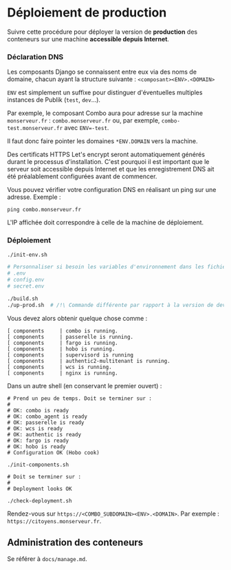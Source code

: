 # Déploiement de production

Suivre cette procédure pour déployer la version de **production** des conteneurs
sur une machine **accessible depuis Internet**.

### Déclaration DNS

Les composants Django se connaissent entre eux via des noms de domaine, chacun
ayant la structure suivante : `<composant><ENV>.<DOMAIN>`

`ENV` est simplement un suffixe pour distinguer d'éventuelles multiples instances
de Publik (`test`, `dev`...).

Par exemple, le composant Combo aura pour adresse sur la machine
`monserveur.fr` : `combo.monserveur.fr` ou, par exemple, `combo-test.monserveur.fr`
avec `ENV=-test`.

Il faut donc faire pointer les domaines `*ENV.DOMAIN` vers la machine.

Des certificats HTTPS Let's encrypt seront automatiquement générés durant le processus
d'installation. C'est pourquoi il est important que le serveur soit accessible
depuis Internet et que les enregistrement DNS ait été préalablement configurées
avant de commencer.

Vous pouvez vérifier votre configuration DNS en réalisant un ping sur une adresse. Exemple :

```
ping combo.monserveur.fr
```

L'IP affichée doit correspondre à celle de la machine de déploiement.

### Déploiement

```bash
./init-env.sh

# Personnaliser si besoin les variables d'environnement dans les fichiers suivants :
# .env
# config.env
# secret.env

./build.sh
./up-prod.sh  # /!\ Commande différente par rapport à la version de dev
```

Vous devez alors obtenir quelque chose comme :

```
[ components     | combo is running.
[ components     | passerelle is running.
[ components     | fargo is running.
[ components     | hobo is running.
[ components     | supervisord is running
[ components     | authentic2-multitenant is running.
[ components     | wcs is running.
[ components     | nginx is running.
```

Dans un autre shell (en conservant le premier ouvert) :

```
# Prend un peu de temps. Doit se terminer sur :
#
# OK: combo is ready
# OK: combo_agent is ready
# OK: passerelle is ready
# OK: wcs is ready
# OK: authentic is ready
# OK: fargo is ready
# OK: hobo is ready
# Configuration OK (Hobo cook)

./init-components.sh

# Doit se terminer sur :
#
# Deployment looks OK

./check-deployment.sh
```

Rendez-vous sur `https://<COMBO_SUBDOMAIN><ENV>.<DOMAIN>`. Par exemple :
`https://citoyens.monserveur.fr`.

## Administration des conteneurs

Se référer à `docs/manage.md`.
